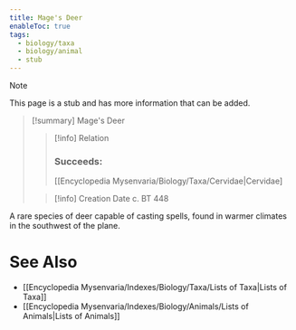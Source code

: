 ```yaml
---
title: Mage's Deer
enableToc: true
tags:
  - biology/taxa
  - biology/animal
  - stub
---
```


> [!note]
> This page is a stub and has more information that can be added.

> [!summary] Mage's Deer
> > [!info] Relation
> > ### Succeeds:
> > [[Encyclopedia Mysenvaria/Biology/Taxa/Cervidae|Cervidae]
>
> > [!info] Creation Date
> > c. BT 448

A rare species of deer capable of casting spells, found in warmer climates in the southwest of the plane.

# See Also
- [[Encyclopedia Mysenvaria/Indexes/Biology/Taxa/Lists of Taxa|Lists of Taxa]]
- [[Encyclopedia Mysenvaria/Indexes/Biology/Animals/Lists of Animals|Lists of Animals]]

